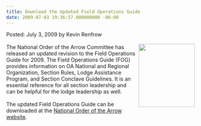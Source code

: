 ```yaml
---
title: Download the Updated Field Operations Guide
date: 2009-07-03 19:36:57.000000000 -06:00
---
```

Posted: July 3, 2009 by Kevin Renfrow<br/><br/>
<img src=http://www.western.oa-bsa.org/images/fog09.jpg width=150 height=169 align=right style=padding-left:3px;padding-bottom:5px>
The National Order of the Arrow Committee has released an updated revision to the Field Operations Guide for 2009. The Field Operations Guide (FOG) provides information on OA National and Regional Organization, Section Rules, Lodge Assistance Program, and Section Conclave Guidelines. It is an essential reference for all section leadership and can be helpful for the lodge leadership as well.
<br/><br/>
The updated Field Operations Guide can be downloaded at the <a href='http://www.oa-bsa.org/resources/pubs/#fog'>National Order of the Arrow website</a>.
